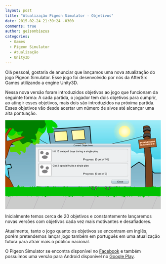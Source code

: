 ```yaml
---
layout: post
title: "Atualização Pigeon Simulator - Objetivos"
date: 2015-02-24 21:39:24 -0300
comments: true
author: geisonbiazus
categories:
  - Games
  - Pigeon Simulator
  - Atualização
  - Unity3D
---
```


Olá pessoal, gostaria de anunciar que lançamos uma nova atualização do jogo Pigeon Simulator. Esse jogo foi desenvolvido por nós da AfterSix Games utilizando a engine Unity3D.

Nessa nova versão foram introduzidos objetivos ao jogo que funcionam da seguinte forma: A cada partida, o jogador tem dois objetivos para cumprir, ao atingir esses objetivos, mais dois são introduzidos na próxima partida. Esses objetivos vão desde acertar um número de alvos até alcançar uma alta pontuação.

<img src="/images/2015-02-24-atualizacao-pigeon-simulator-objetivos/objectives.png" style="box-shadow: 0px 0px 0px; display: block; margin-left: auto; margin-right: auto;" align="center" alt="Pigeon Simulator Objetivos" title="Pigeon Simulator Objetivos">

Inicialmente temos cerca de 20 objetivos e constantemente lançaremos novas versões com objetivos cada vez mais motivantes e desafiadores.

Atualmente, tanto o jogo quanto os objetivos se encontram em inglês, porém pretendemos lançar jogo também em português em uma atualização futura para atrair mais o público nacional.

O Pigeon Simulator se encontra disponível no [Facebook](https://apps.facebook.com/pigeonsimulator/) e também possuímos uma versão para Android disponível no [Google Play](https://play.google.com/store/apps/details?id=com.aftersixgames.pigeonsimulator).

